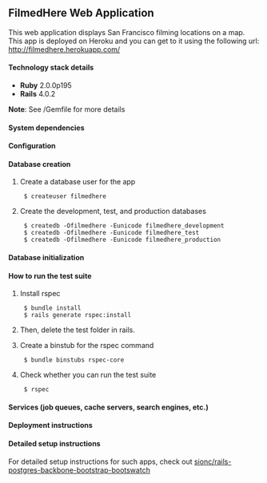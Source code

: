 ## FilmedHere Web Application
This web application displays San Francisco filming locations on a map.
This app is deployed on Heroku and you can get to it using the following url:
http://filmedhere.herokuapp.com/

#### Technology stack details
- **Ruby** 2.0.0p195
- **Rails** 4.0.2

**Note**: See /Gemfile for more details

#### System dependencies

#### Configuration

#### Database creation
1. Create a database user for the app

        $ createuser filmedhere

2. Create the development, test, and production databases

        $ createdb -Ofilmedhere -Eunicode filmedhere_development
        $ createdb -Ofilmedhere -Eunicode filmedhere_test
        $ createdb -Ofilmedhere -Eunicode filmedhere_production


#### Database initialization

#### How to run the test suite
1. Install rspec

        $ bundle install
        $ rails generate rspec:install

2. Then, delete the test folder in rails.
3. Create a binstub for the rspec command

        $ bundle binstubs rspec-core
4. Check whether you can run the test suite

        $ rspec

#### Services (job queues, cache servers, search engines, etc.)

#### Deployment instructions

#### Detailed setup instructions 
For detailed setup instructions for such apps, check out [sionc/rails-postgres-backbone-bootstrap-bootswatch](https://gist.github.com/sionc/8574230)

